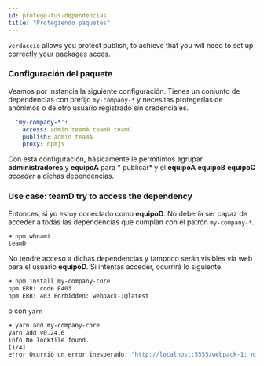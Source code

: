 ```yaml
---
id: protege-tus-dependencias
title: "Protegiendo paquetes"
---
```

`verdaccio` allows you protect publish, to achieve that you will need to set up correctly your [packages acces](packages).

### Configuración del paquete

Veamos por instancia la siguiente configuración. Tienes un conjunto de dependencias con prefijo `my-company-*` y necesitas protegerlas de anónimos o de otro usuario registrado sin credenciales.

```yaml
  'my-company-*':
    access: admin teamA teamB teamC
    publish: admin teamA
    proxy: npmjs
```

Con esta configuración, básicamente le permitimos agrupar **administradores** y **equipoA** para * publicar* y el **equipoA** **equipoB** **equipoC** *acceder* a dichas dependencias.

### Use case: teamD try to access the dependency

Entonces, si yo estoy conectado como **equipoD**. No debería ser capaz de acceder a todas las dependencias que cumplan con el patrón `my-company-*`.

```bash
➜ npm whoami
teamD
```

No tendré acceso a dichas dependencias y tampoco serán visibles vía web para el usuario **equipoD**. Si intentas acceder, ocurrirá lo siguiente.

```bash
➜ npm install my-company-core
npm ERR! code E403
npm ERR! 403 Forbidden: webpack-1@latest
```

o con `yarn`

```bash
➜ yarn add my-company-core
yarn add v0.24.6
info No lockfile found.
[1/4] 
error Ocurrió un error inesperado: "http://localhost:5555/webpack-1: no se les permite acceder al paquete my-company-core a usuarios no registrados".
```